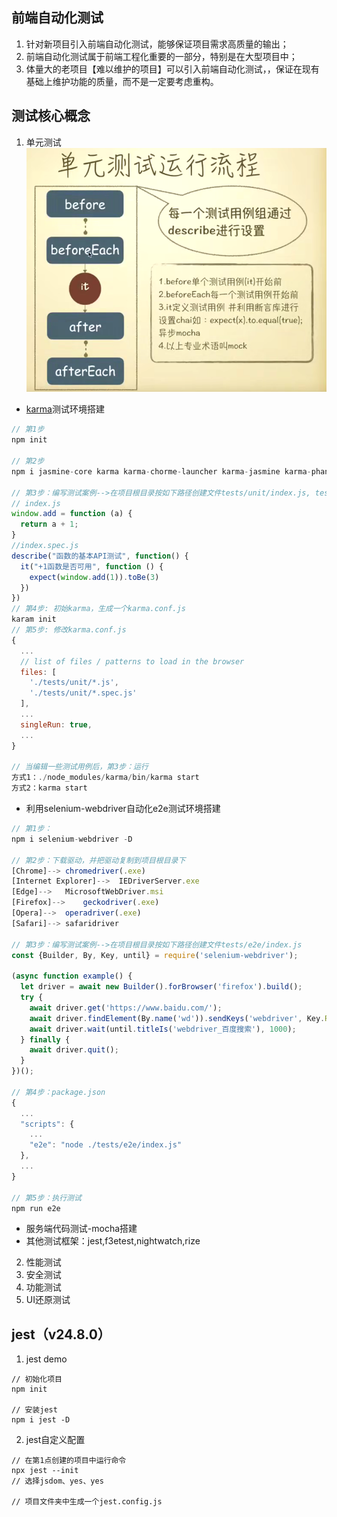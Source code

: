 ## 前端自动化测试
1. 针对新项目引入前端自动化测试，能够保证项目需求高质量的输出；
2. 前端自动化测试属于前端工程化重要的一部分，特别是在大型项目中；
3. 体量大的老项目【难以维护的项目】可以引入前端自动化测试，，保证在现有基础上维护功能的质量，而不是一定要考虑重构。

## 测试核心概念
1. 单元测试<br/>
![](./../images/js_test/jt001.png)<br/>
* [karma](http://karma-runner.github.io/3.0/intro/installation.html)测试环境搭建<br/>
```javascript
// 第1步
npm init

// 第2步
npm i jasmine-core karma karma-chorme-launcher karma-jasmine karma-phantomjs-launcher --save-dev

// 第3步：编写测试案例-->在项目根目录按如下路径创建文件tests/unit/index.js, tests/unit/index.spec.js
// index.js
window.add = function (a) {
  return a + 1;
}
//index.spec.js
describe("函数的基本API测试", function() {
  it("+1函数是否可用", function () {
    expect(window.add(1)).toBe(3)
  })
})
// 第4步: 初始karma，生成一个karma.conf.js
karam init 
// 第5步: 修改karma.conf.js
{
  ...
  // list of files / patterns to load in the browser
  files: [
    './tests/unit/*.js',
    './tests/unit/*.spec.js'
  ],
  ...
  singleRun: true,
  ...
}

// 当编辑一些测试用例后，第3步：运行
方式1：./node_modules/karma/bin/karma start 
方式2：karma start
```


* 利用selenium-webdriver自动化e2e测试环境搭建<br/>

```javascript
// 第1步：
npm i selenium-webdriver -D

// 第2步：下载驱动，并把驱动复制到项目根目录下
[Chrome]-->	chromedriver(.exe)
[Internet Explorer]-->	IEDriverServer.exe
[Edge]-->	MicrosoftWebDriver.msi
[Firefox]-->	geckodriver(.exe)
[Opera]-->	operadriver(.exe)
[Safari]-->	safaridriver

// 第3步：编写测试案例-->在项目根目录按如下路径创建文件tests/e2e/index.js
const {Builder, By, Key, until} = require('selenium-webdriver');

(async function example() {
  let driver = await new Builder().forBrowser('firefox').build();
  try {
    await driver.get('https://www.baidu.com/');
    await driver.findElement(By.name('wd')).sendKeys('webdriver', Key.RETURN);
    await driver.wait(until.titleIs('webdriver_百度搜索'), 1000);
  } finally {
    await driver.quit();
  }
})();

// 第4步：package.json
{
  ...
  "scripts": {
    ...
    "e2e": "node ./tests/e2e/index.js"
  },
  ...
}

// 第5步：执行测试
npm run e2e
```
*  服务端代码测试-mocha搭建<br/>
*  其他测试框架：jest,f3etest,nightwatch,rize<br/>

2. 性能测试<br/>
3. 安全测试<br/>
4. 功能测试<br/>
5. UI还原测试<br/>

## jest（v24.8.0）

1. jest demo
```
// 初始化项目
npm init

// 安装jest
npm i jest -D

```

2. jest自定义配置
```
// 在第1点创建的项目中运行命令
npx jest --init
// 选择jsdom、yes、yes

// 项目文件夹中生成一个jest.config.js
```
